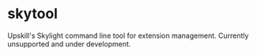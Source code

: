 # skytool
Upskill's Skylight command line tool for extension management. Currently unsupported and under development.